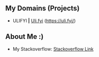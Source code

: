 ## My Domains (Projects)
- ULIFYI **|** [Uli.fyi](https://uli.fyi/) (https://uli.fyi/)

## About Me :)
- My Stackoverflow: [Stackoverflow Link](https://stackoverflow.com/users/19505552/justin-rossack)

